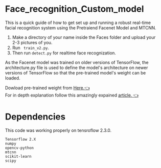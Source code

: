 # Face_recognition_Custom_model

This is a quick guide of how to get set up and running a robust real-time facial recognition system using the Pretraiend Facenet Model and MTCNN.

1. Make a directory of your name inside the Faces folder and upload your 2-3 pictures of you.
2. Run ` train_v2.py`.
3. Then run `detect.py` for realtime face recognization.

As the Facenet model was trained on older versions of TensorFlow, the architecture.py file is used to define the model's architecture on newer versions of TensorFlow so that the pre-trained model's weight can be loaded.<br>

Dowload pre-trained weight from [Here.👈](https://drive.google.com/drive/folders/1scGoVCQp-cNwKTKOUqevCP1N2LlyXU3l?usp=sharing) <br>
For in depth explanation follow this amazingly expained [article. 👈](https://arsfutura.com/magazine/face-recognition-with-facenet-and-mtcnn/)

# Dependencies

This code was working properly on tensroflow 2.3.0.

```
Tensorflow 2.X
numpy
opencv-python
mtcnn
scikit-learn
scipy
```
